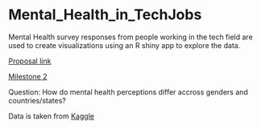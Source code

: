 # Mental_Health_in_TechJobs
Mental Health survey responses from people working in the tech field are used to create visualizations using an R shiny app to explore the data.

[Proposal link](https://github.com/UBC-MDS/Mental_Health_in_TechJobs/blob/master/Proposal.md)  
  
[Milestone 2](https://github.com/UBC-MDS/Mental_Health_in_TechJobs/blob/master/Milestone_2.md)

Question: How do mental health perceptions differ accross genders and countries/states?

Data is taken from [Kaggle](https://www.kaggle.com/osmi/mental-health-in-tech-survey)

